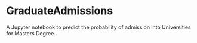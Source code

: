 # GraduateAdmissions
A Jupyter notebook to predict the probability of admission into Universities for Masters Degree.
